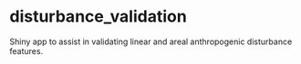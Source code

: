 # disturbance_validation
Shiny app to assist in validating linear and areal anthropogenic disturbance features.
